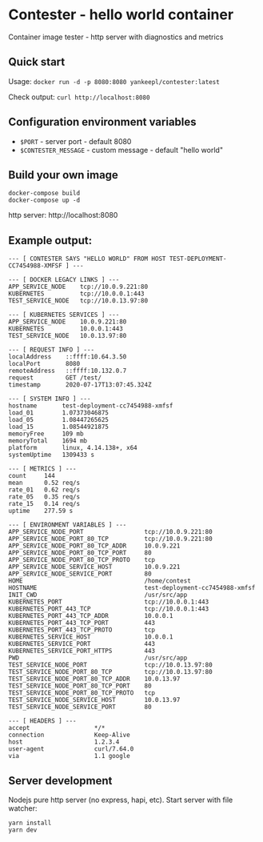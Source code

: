 # Contester - hello world container

Container image tester - http server with diagnostics and metrics

## Quick start

Usage: `docker run -d -p 8080:8080 yankeepl/contester:latest`

Check output: `curl http://localhost:8080`

## Configuration environment variables

* `$PORT` - server port - default 8080
* `$CONTESTER_MESSAGE` - custom message - default "hello world"

## Build your own image

```
docker-compose build
docker-compose up -d
```

http server: http://localhost:8080

## Example output:
```
--- [ CONTESTER SAYS "HELLO WORLD" FROM HOST TEST-DEPLOYMENT-CC7454988-XMFSF ] ---

--- [ DOCKER LEGACY LINKS ] ---
APP_SERVICE_NODE    tcp://10.0.9.221:80
KUBERNETES          tcp://10.0.0.1:443
TEST_SERVICE_NODE   tcp://10.0.13.97:80

--- [ KUBERNETES SERVICES ] ---
APP_SERVICE_NODE    10.0.9.221:80
KUBERNETES          10.0.0.1:443
TEST_SERVICE_NODE   10.0.13.97:80

--- [ REQUEST INFO ] ---
localAddress    ::ffff:10.64.3.50
localPort       8080
remoteAddress   ::ffff:10.132.0.7
request         GET /test/
timestamp       2020-07-17T13:07:45.324Z

--- [ SYSTEM INFO ] ---
hostname       test-deployment-cc7454988-xmfsf
load_01        1.07373046875
load_05        1.08447265625
load_15        1.08544921875
memoryFree     109 mb
memoryTotal    1694 mb
platform       linux, 4.14.138+, x64
systemUptime   1309433 s

--- [ METRICS ] ---
count     144
mean      0.52 req/s
rate_01   0.62 req/s
rate_05   0.35 req/s
rate_15   0.14 req/s
uptime    277.59 s

--- [ ENVIRONMENT VARIABLES ] ---
APP_SERVICE_NODE_PORT                 tcp://10.0.9.221:80
APP_SERVICE_NODE_PORT_80_TCP          tcp://10.0.9.221:80
APP_SERVICE_NODE_PORT_80_TCP_ADDR     10.0.9.221
APP_SERVICE_NODE_PORT_80_TCP_PORT     80
APP_SERVICE_NODE_PORT_80_TCP_PROTO    tcp
APP_SERVICE_NODE_SERVICE_HOST         10.0.9.221
APP_SERVICE_NODE_SERVICE_PORT         80
HOME                                  /home/contest
HOSTNAME                              test-deployment-cc7454988-xmfsf
INIT_CWD                              /usr/src/app
KUBERNETES_PORT                       tcp://10.0.0.1:443
KUBERNETES_PORT_443_TCP               tcp://10.0.0.1:443
KUBERNETES_PORT_443_TCP_ADDR          10.0.0.1
KUBERNETES_PORT_443_TCP_PORT          443
KUBERNETES_PORT_443_TCP_PROTO         tcp
KUBERNETES_SERVICE_HOST               10.0.0.1
KUBERNETES_SERVICE_PORT               443
KUBERNETES_SERVICE_PORT_HTTPS         443
PWD                                   /usr/src/app
TEST_SERVICE_NODE_PORT                tcp://10.0.13.97:80
TEST_SERVICE_NODE_PORT_80_TCP         tcp://10.0.13.97:80
TEST_SERVICE_NODE_PORT_80_TCP_ADDR    10.0.13.97
TEST_SERVICE_NODE_PORT_80_TCP_PORT    80
TEST_SERVICE_NODE_PORT_80_TCP_PROTO   tcp
TEST_SERVICE_NODE_SERVICE_HOST        10.0.13.97
TEST_SERVICE_NODE_SERVICE_PORT        80

--- [ HEADERS ] ---
accept                  */*
connection              Keep-Alive
host                    1.2.3.4
user-agent              curl/7.64.0
via                     1.1 google
```

## Server development

Nodejs pure http server (no express, hapi, etc). Start server with file watcher:
```
yarn install
yarn dev
```